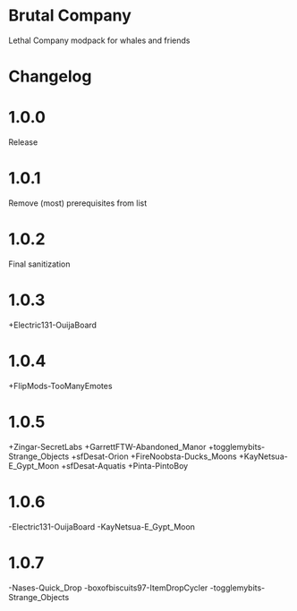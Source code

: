 # Brutal Company
Lethal Company modpack for whales and friends

# Changelog

1.0.0
=====
Release

1.0.1
=====
Remove (most) prerequisites from list

1.0.2
=====
Final sanitization

1.0.3
======
+Electric131-OuijaBoard

1.0.4
======
+FlipMods-TooManyEmotes

1.0.5
======
+Zingar-SecretLabs
+GarrettFTW-Abandoned_Manor
+togglemybits-Strange_Objects
+sfDesat-Orion
+FireNoobsta-Ducks_Moons
+KayNetsua-E_Gypt_Moon
+sfDesat-Aquatis
+Pinta-PintoBoy

1.0.6
======
-Electric131-OuijaBoard
-KayNetsua-E_Gypt_Moon

1.0.7
======
-Nases-Quick_Drop
-boxofbiscuits97-ItemDropCycler
-togglemybits-Strange_Objects
